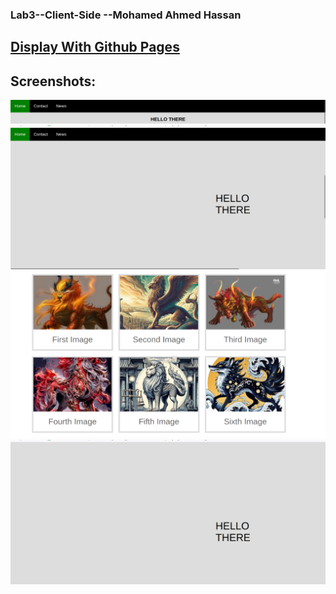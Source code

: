 ### Lab3--Client-Side --Mohamed Ahmed Hassan

## [Display With Github Pages](https://m-devo.github.io/Lab3--Client-Side)


## Screenshots:

![Lab Screenshot](./screenshots/NAV.png)
![Lab Screenshot](./screenshots/fixed.png)
![Lab Screenshot](./screenshots/gallery.png)
![Lab Screenshot](./screenshots/sticky.png)
